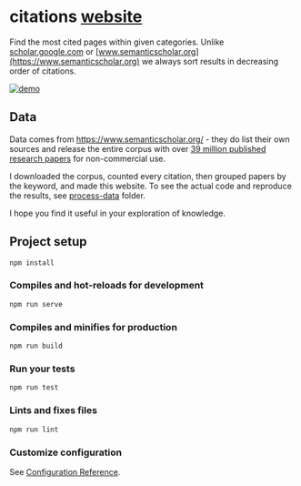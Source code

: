 # citations [website](https://anvaka.github.io/citations/)

Find the most cited pages within given categories. Unlike [scholar.google.com](https://scholar.google.com/)
or [www.semanticscholar.org](https://www.semanticscholar.org) we always sort results in decreasing order
of citations.

[![demo](https://i.imgur.com/S7g5kuO.gif)](https://anvaka.github.io/citations/)

## Data

Data comes from https://www.semanticscholar.org/ - they do list their own sources and release the entire corpus
with over [39 million published research papers](http://labs.semanticscholar.org/corpus/) for non-commercial use.

I downloaded the corpus, counted every citation, then grouped papers by the keyword, and made this website. To see the actual code and reproduce the results, see [process-data](https://github.com/anvaka/citations/tree/master/process-data) folder.

I hope you find it useful in your exploration of knowledge.

## Project setup
```
npm install
```

### Compiles and hot-reloads for development
```
npm run serve
```

### Compiles and minifies for production
```
npm run build
```

### Run your tests
```
npm run test
```

### Lints and fixes files
```
npm run lint
```

### Customize configuration
See [Configuration Reference](https://cli.vuejs.org/config/).
